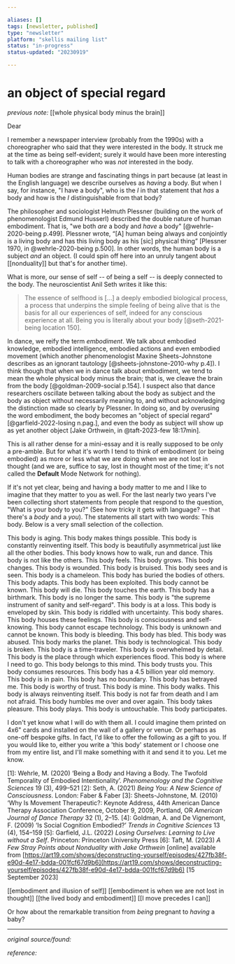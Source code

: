 ```yaml
---

aliases: []
tags: [newsletter, published]
type: "newsletter"
platform: "skellis mailing list"
status: "in-progress"
status-updated: "20230919"

---
```

# an object of special regard

_previous note:_ [[whole physical body minus the brain]]

Dear

I remember a newspaper interview (probably from the 1990s) with a choreographer who said that they were interested in the body. It struck me at the time as being self-evident; surely it would have been more interesting to talk with a choreographer who was _not_ interested in the body. 

Human bodies are strange and fascinating things in part because (at least in the English language) we describe ourselves as _having_ a body. But when I say, for instance, "I have a body", who is the _I_ in that statement that _has_ a body and how is the _I_ distinguishable from that body?   

The philosopher and sociologist Helmuth Plessner (building on the work of phenomenologist Edmund Husserl) described the double nature of human embodiment. That is, "we both _are_ a body and _have_ a body" [@wehrle-2020-being p.499].  Plessner wrote, “[A] human being always and conjointly is a living body and has this living body as his [sic] physical thing” [Plessner 1970, in @wehrle-2020-being p.500]. In other words, the human body is a subject _and_ an object. (I could spin off here into an unruly tangent about [[nonduality]] but that's for another time). 

What is more, our sense of self -- of being a self -- is deeply connected to the body. The neuroscientist Anil Seth writes it like this:

> The essence of selfhood is [...] a deeply embodied biological process, a process that underpins the simple feeling of being alive that is the basis for all our experiences of self, indeed for any conscious experience at all. Being you is literally about your body [@seth-2021-being location 150].

In dance, we reify the term _embodiment_. We talk about embodied knowledge, embodied intelligence, embodied actions and even embodied movement (which another phenomenologist Maxine Sheets-Johnstone describes as an ignorant tautology [@sheets-johnstone-2010-why p.4]). I think though that when we in dance talk about embodiment, we tend to mean the whole physical body minus the brain; that is, we cleave the brain from the body [@goldman-2009-social p.154]. I suspect also that dance researchers oscillate between talking about the body as subject and the body as object without necessarily meaning to, and without acknowledging the distinction made so clearly by Plessner. In doing so, and by overusing the word embodiment, the body becomes an "object of special regard" [@garfield-2022-losing n.pag.], and even the body as subject will show up as yet another object [Jake Orthwein, in @taft-2023-few 18:17min]. 

This is all rather dense for a mini-essay and it is really supposed to be only a pre-amble. But for what it's worth I tend to think of embodiment (or being embodied) as more or less what we are doing when we are not lost in thought (and we are, suffice to say, lost in thought most of the time; it's not called the **Default** Mode Network for nothing). 

If it's not yet clear, being and having a body matter to me and I like to imagine that they matter to you as well. For the last nearly two years I've been collecting short statements from people that respond to the question, "What is your body to you?" (See how tricky it gets with language? -- that there's a _body_ and a _you_). The statements all start with two words: This body. Below is a very small selection of the collection. 

This body is aging. This body makes things possible. This body is constantly reinventing itself. This body is beautifully asymmetrical just like all the other bodies. This body knows how to walk, run and dance. This body is not like the others. This body feels. This body grows. This body changes. This body is wounded. This body is bruised. This body sees and is seen. This body is a chameleon. This body has buried the bodies of others. This body adapts. This body has been exploited. This body cannot be known. This body will die. This body touches the earth. This body has a birthmark. This body is no longer the same. This body is "the supreme instrument of sanity and self-regard". This body is at a loss. This body is enveloped by skin. This body is riddled with uncertainty. This body shares. This body houses these feelings. This body is consciousness and self-knowing. This body cannot escape technology. This body is unknown and cannot be known. This body is bleeding. This body has bled. This body was abused. This body marks the planet. This body is technological. This body is broken. This body is a time-traveler. This body is overwhelmed by detail. This body is the place through which experiences flood. This body is where I need to go. This body belongs to this mind. This body trusts you. This body consumes resources. This body has a 4.5 billion year old memory. This body is in pain. This body has no boundary. This body has betrayed me. This body is worthy of trust. This body is mine. This body walks. This body is always reinventing itself. This body is not far from death and I am not afraid. This body humbles me over and over again. This body takes pleasure. This body plays. This body is untouchable. This body participates.

I don't yet know what I will do with them all. I could imagine them printed on 4x6" cards and installed on the wall of a gallery or venue. Or perhaps as one-off bespoke gifts. In fact, I'd like to offer the following as a gift to you. If you would like to, either you write a 'this body' statement or I choose one from my entire list, and I'll make something with it and send it to you. Let me know.


[1]: Wehrle, M. (2020) ‘Being a Body and Having a Body. The Twofold Temporality of Embodied Intentionality’. _Phenomenology and the Cognitive Sciences_ 19 (3), 499–521
[2]: Seth, A. (2021) _Being You: A New Science of Consciousness_. London: Faber & Faber
[3]: Sheets-Johnstone, M. (2010) ‘Why Is Movement Therapeutic?: Keynote Address, 44th American Dance Therapy Association Conference, October 9, 2009, Portland, OR  _American Journal of Dance Therapy_ 32 (1), 2–15.
[4]: Goldman, A. and De Vignemont, F. (2009) ‘Is Social Cognition Embodied?’ _Trends in Cognitive Sciences_ 13 (4), 154–159
[5]: Garfield, J.L. (2022) _Losing Ourselves: Learning to Live without a Self_. Princeton: Princeton University Press
[6]: Taft, M. (2023) _A Few Stray Points about Nonduality with Jake Orthwein_ [online] available from [https://art19.com/shows/deconstructing-yourself/episodes/427fb38f-e90d-4e17-bdda-001fcf67d9b6](https://art19.com/shows/deconstructing-yourself/episodes/427fb38f-e90d-4e17-bdda-001fcf67d9b6) [15 September 2023]





[[embodiment and illusion of self]]
[[embodiment is when we are not lost in thought]]
[[the lived body and embodiment]]
[[I move precedes I can]]

Or how about the remarkable transition from _being_ pregnant to _having_ a baby?





---

_original source/found:_ 

_reference:_ 



